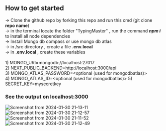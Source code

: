 ## How to get started

-> Clone the github repo by forking this repo and run this cmd (git clone <b>repo name</b>)<br/>
-> in the terminal locate the folder "TypingMaster" , run the command <i><b>npm i</b></i> to install all node dependencies<br/>
-> Install Mongo db compass or use mongo db atlas<br/>
-> in /src directory , create a file <b>.env.local</b><br/> 
-> in <b>.env.local</b> , create these variables<br/><br/>
    1) MONGO_URI=mongodb://localhost:27017<br/>
    2) NEXT_PUBLIC_BACKEND=http://localhost:3000/api<br/>
    3) MONGO_ATLAS_PASSWORD=<optional (used for mongodbatlas)><br/>
    4) MONGO_ATLAS_ID=<optional (used for mongodbatlas)>
    5) SECRET_KEY=mysecretkey<br/>


### See the output on localhost:3000


![Screenshot from 2024-01-30 21-13-11](https://github.com/PIYUSH-GIRI23/Typing-Master/assets/130428916/a708ebd3-86e9-4c53-b12f-a04fbad76bfb)
![Screenshot from 2024-01-30 21-12-57](https://github.com/PIYUSH-GIRI23/Typing-Master/assets/130428916/3aa3d490-6c2b-4d2f-be98-5f99064db4f7)
![Screenshot from 2024-01-30 21-11-52](https://github.com/PIYUSH-GIRI23/Typing-Master/assets/130428916/4fcf3604-ee5d-4df6-8e90-9aa178caada6)
![Screenshot from 2024-01-30 21-12-49](https://github.com/PIYUSH-GIRI23/Typing-Master/assets/130428916/4593d7f6-51a2-431c-8b9d-e5c733a4a0fb)
